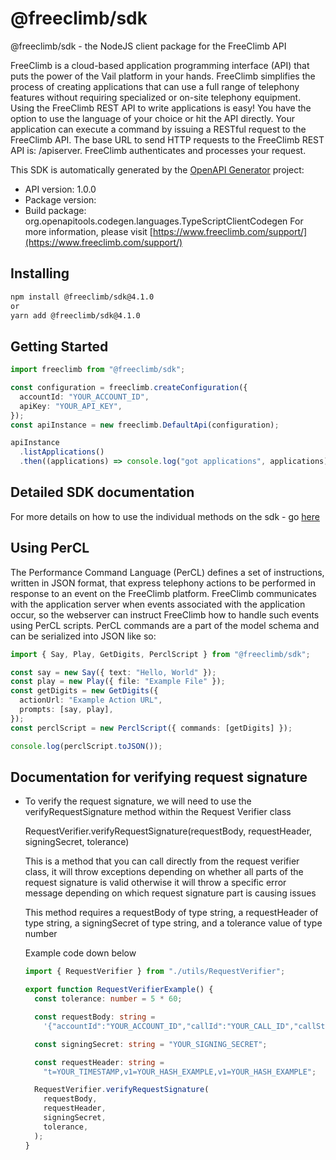 # @freeclimb/sdk

@freeclimb/sdk - the NodeJS client package for the FreeClimb API

FreeClimb is a cloud-based application programming interface (API) that puts the power of the Vail platform in your hands. FreeClimb simplifies the process of creating applications that can use a full range of telephony features without requiring specialized or on-site telephony equipment. Using the FreeClimb REST API to write applications is easy! You have the option to use the language of your choice or hit the API directly. Your application can execute a command by issuing a RESTful request to the FreeClimb API. The base URL to send HTTP requests to the FreeClimb REST API is: /apiserver. FreeClimb authenticates and processes your request.

This SDK is automatically generated by the [OpenAPI Generator](https://openapi-generator.tech) project:

- API version: 1.0.0
- Package version:
- Build package: org.openapitools.codegen.languages.TypeScriptClientCodegen
  For more information, please visit [https://www.freeclimb.com/support/](https://www.freeclimb.com/support/)

## Installing

```sh
npm install @freeclimb/sdk@4.1.0
or
yarn add @freeclimb/sdk@4.1.0
```

## Getting Started

```typescript
import freeclimb from "@freeclimb/sdk";

const configuration = freeclimb.createConfiguration({
  accountId: "YOUR_ACCOUNT_ID",
  apiKey: "YOUR_API_KEY",
});
const apiInstance = new freeclimb.DefaultApi(configuration);

apiInstance
  .listApplications()
  .then((applications) => console.log("got applications", applications));
```

## Detailed SDK documentation

For more details on how to use the individual methods on the sdk - go [here](https://github.com/FreeClimbAPI/nodejs-sdk/blob/master/DefaultApi.md)

## Using PerCL

The Performance Command Language (PerCL) defines a set of instructions, written in JSON format, that express telephony actions to be performed in response to an event on the FreeClimb platform. FreeClimb communicates with the application server when events associated with the application occur, so the webserver can instruct FreeClimb how to handle such events using PerCL scripts.
PerCL commands are a part of the model schema and can be serialized into JSON like so:

```typescript
import { Say, Play, GetDigits, PerclScript } from "@freeclimb/sdk";

const say = new Say({ text: "Hello, World" });
const play = new Play({ file: "Example File" });
const getDigits = new GetDigits({
  actionUrl: "Example Action URL",
  prompts: [say, play],
});
const perclScript = new PerclScript({ commands: [getDigits] });

console.log(perclScript.toJSON());
```

<a name="documentation-for-verify-request-signature"></a>

## Documentation for verifying request signature

- To verify the request signature, we will need to use the verifyRequestSignature method within the Request Verifier class

  RequestVerifier.verifyRequestSignature(requestBody, requestHeader, signingSecret, tolerance)

  This is a method that you can call directly from the request verifier class, it will throw exceptions depending on whether all parts of the request signature is valid otherwise it will throw a specific error message depending on which request signature part is causing issues

  This method requires a requestBody of type string, a requestHeader of type string, a signingSecret of type string, and a tolerance value of type number

  Example code down below

  ```typescript
  import { RequestVerifier } from "./utils/RequestVerifier";

  export function RequestVerifierExample() {
    const tolerance: number = 5 * 60;

    const requestBody: string =
      '{"accountId":"YOUR_ACCOUNT_ID","callId":"YOUR_CALL_ID","callStatus":"YOUR_CALL_STATUS","conferenceId":null,"direction":"YOUR_CALL_DIRECTION,"from":"FROM_EXAMPLE","parentCallId":null,"queueId":null,"requestType":"YOUR_REQUEST_TYPE","to":"TO_EXAMPLE"}';

    const signingSecret: string = "YOUR_SIGNING_SECRET";

    const requestHeader: string =
      "t=YOUR_TIMESTAMP,v1=YOUR_HASH_EXAMPLE,v1=YOUR_HASH_EXAMPLE";

    RequestVerifier.verifyRequestSignature(
      requestBody,
      requestHeader,
      signingSecret,
      tolerance,
    );
  }
  ```
